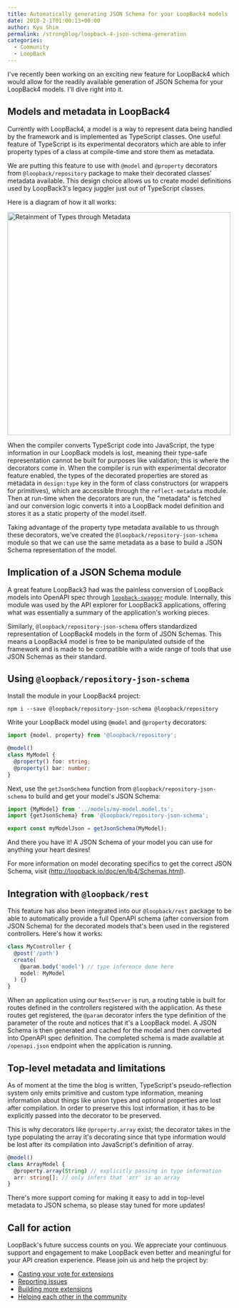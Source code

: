 ```yaml
---
title: Automatically generating JSON Schema for your LoopBack4 models
date: 2018-2-1T01:00:13+00:00
author: Kyu Shim
permalink: /strongblog/loopback-4-json-schema-generation
categories:
  - Community
  - LoopBack
---
```


I've recently been working on an exciting new feature for LoopBack4 which would
allow for the readily available generation of JSON Schema for your
LoopBack4 models. I'll dive right into it.

## Models and metadata in LoopBack4

Currently with LoopBack4, a model is a way to represent data being handled by
the framework and is implemented as TypeScript classes. One useful feature
of TypeScript is its experimental decorators which are able to infer
property types of a class at compile-time and store them as metadata. 

We are putting this feature to use with `@model` and `@property` decorators
from `@loopback/repository` package to make their decorated classes' metadata
available. This design choice allows us to create model definitions used by
LoopBack3's legacy juggler just out of TypeScript classes.

Here is a diagram of how it all works:

<img src="https://strongloop.com/blog-assets/2018/02/retainment-of-types-through-metadata.jpg" alt="Retainment of Types through Metadata" style="width: 500px"/>

When the compiler converts TypeScript code into JavaScript, the type information
in our LoopBack models is lost, meaning their type-safe representation cannot be
built for purposes like validation; this is where the decorators come in.
When the compiler is run with experimental decorator feature enabled,
the types of the decorated properties are stored as metadata in `design:type`
key in the form of class constructors (or wrappers for primitives), which are
accessible through the `reflect-metadata` module. Then at run-time when the
decorators are run, the "metadata" is fetched and our conversion logic
converts it into a LoopBack model definition and stores it as a
static property of the model itself.

Taking advantage of the property type metadata available to us through these
decorators, we've created the `@loopback/repository-json-schema` module
so that we can use the same metadata as a base to build a JSON Schema
representation of the model.

## Implication of a JSON Schema module

A great feature LoopBack3 had was the painless conversion of LoopBack models
into OpenAPI spec through
[`loopback-swagger`](https://github.com/strongloop/loopback-swagger) module.
Internally, this module was used by the API explorer for LoopBack3
applications, offering what was essentially a summary of the application's
working pieces.

Similarly, `@loopback/repository-json-schema` offers standardized representation
of LoopBack4 models in the form of JSON Schemas. This means a LoopBack4 model
is free to be manipulated outside of the framework and is made to be compatible
with a wide range of tools that use JSON Schemas as their standard.

## Using `@loopback/repository-json-schema`

Install the module in your LoopBack4 project:
```
npm i --save @loopback/repository-json-schema @loopback/repository
```

Write your LoopBack model using `@model` and `@property` decorators:
```ts
import {model, property} from '@loopback/repository';

@model()
class MyModel {
  @property() foo: string;
  @property() bar: number;
}
```

Next, use the `getJsonSchema` function from `@loopback/repository-json-schema`
to build and get your model's JSON Schema:

```ts
import {MyModel} from '../models/my-model.model.ts';
import {getJsonSchema} from '@loopback/repository-json-schema';

export const myModelJson = getJsonSchema(MyModel);
```

And there you have it! A JSON Schema of your model you can use for anything
your heart desires!

For more information on model decorating specifics to get the correct
JSON Schema, visit (http://loopback.io/doc/en/lb4/Schemas.html).

## Integration with `@loopback/rest`

This feature has also been integrated into our `@loopback/rest` package
to be able to automatically provide a full OpenAPI schema
(after conversion from JSON Schema) for the decorated models that's been used
in the registered controllers.
Here's how it works:

```ts
class MyController {
  @post('/path')
  create(
    @param.body('model') // type inference done here
    model: MyModel
  ) {}
}
```

When an application using our `RestServer` is run, a routing table is built for
routes defined in the controllers registered with the application.
As these routes get registered, the `@param` decorator infers
the type definition of the parameter of the route and notices that 
it's a LoopBack model.
A JSON Schema is then generated and cached for the model and then converted
into OpenAPI spec definition.
The completed schema is made available at `/openapi.json` endpoint when the
application is running.

## Top-level metadata and limitations

As of moment at the time the blog is written, TypeScript's
pseudo-reflection system only emits primitive and custom type information,
meaning information about things like union types and optional properties are
lost after compilation. In order to preserve this lost information,
it has to be explicitly passed into the decorator to be preserved.

This is why decorators like `@property.array` exist;
the decorator takes in the type populating the array it's decorating
since that type information would be lost after its compilation into
JavaScript's definition of array.

```ts
@model()
class ArrayModel {
  @property.array(String) // explicitly passing in type information
  arr: string[]; // only infers that 'arr' is an array
}
```

There's more support coming for making it easy to add in top-level metadata to
JSON schema, so please stay tuned for more updates!

## Call for action

LoopBack's future success counts on you. We appreciate your continuous support
and engagement to make LoopBack even better and meaningful
for your API creation experience. Please join us and help the project by:

* [Casting your vote for extensions](https://github.com/strongloop/loopback-next/issues/512)
* [Reporting issues](https://github.com/strongloop/loopback-next/issues)
* [Building more extensions](https://github.com/strongloop/loopback-next/issues/647)
* [Helping each other in the community](https://groups.google.com/forum/#!forum/loopbackjs)



